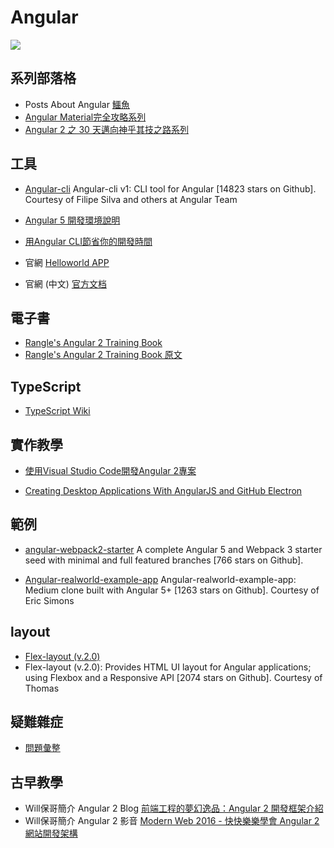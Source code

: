 Angular
===
![](https://camo.githubusercontent.com/4db7560202bd5a1f716427dd41ce81a98b3d2153/68747470733a2f2f7261776769742e636f6d2f6272696c6c6f75742f617765736f6d652d616e67756c61722d636f6d706f6e656e74732f6d61737465722f616e67756c61722d6c6f676f2e737667)

## 系列部落格
* Posts About Angular
[鱷魚](https://alligator.io/angular/) 
* [Angular Material完全攻略系列](https://ithelp.ithome.com.tw/users/20020617/ironman/1263)
* [Angular 2 之 30 天邁向神乎其技之路系列](https://ithelp.ithome.com.tw/users/20103745/ironman/1160)

## 工具
* [Angular-cli](https://github.com/angular/angular-cli?utm_source=mybridge&utm_medium=blog&utm_campaign=read_more)
Angular-cli v1: CLI tool for Angular [14823 stars on Github]. Courtesy of Filipe Silva and others at Angular Team
* [Angular 5 開發環境說明](https://gist.github.com/doggy8088/15e434b43992cf25a78700438743774a)

* [用Angular CLI節省你的開發時間](https://dotblogs.com.tw/wellwind/2016/09/30/angular2-angular-cli)

* 官網
[Helloworld APP](https://angular.io/guide/quickstart)
* 官網 (中文)
[官方文档](https://angular.cn/docs)

## 電子書
* [Rangle's Angular 2 Training Book](https://zhangchen915.gitbooks.io/angular2-training/)
* [Rangle's Angular 2 Training Book 原文](https://angular-2-training-book.rangle.io/handout/components/creating_components.html)

## TypeScript
* [TypeScript Wiki](https://hackmd.io/s/Bk_bwp6EG)

## 實作教學
* [使用Visual Studio Code開發Angular 2專案](https://www.ithome.com.tw/video/108442)

* [Creating Desktop Applications With AngularJS and GitHub Electron](https://scotch.io/tutorials/creating-desktop-applications-with-angularjs-and-github-electron)

## 範例
* [angular-webpack2-starter](https://github.com/qdouble/angular-webpack2-starter?utm_source=mybridge&utm_medium=blog&utm_campaign=read_more)
A complete Angular 5 and Webpack 3 starter seed with minimal and full featured branches [766 stars on Github].

* [Angular-realworld-example-app](https://github.com/gothinkster/angular-realworld-example-app?utm_source=mybridge&utm_medium=blog&utm_campaign=read_more)
Angular-realworld-example-app: Medium clone built with Angular 5+ [1263 stars on Github]. Courtesy of Eric Simons


## layout

* [Flex-layout (v.2.0)](https://github.com/angular/flex-layout?utm_source=mybridge&utm_medium=blog&utm_campaign=read_more)
* Flex-layout (v.2.0): Provides HTML UI layout for Angular applications; using Flexbox and a Responsive API [2074 stars on Github]. Courtesy of Thomas 

## 疑難雜症
* [問題彙整](https://hackmd.io/s/r1SqhB3Vz) 

## 古早教學
* Will保哥簡介 Angular 2 Blog
[前端工程的夢幻逸品：Angular 2 開發框架介紹](https://blog.miniasp.com/post/2016/07/26/Introduction-to-Angular-2.aspx)
* Will保哥簡介 Angular 2 影音 
[Modern Web 2016 - 快快樂樂學會 Angular 2 網站開發架構](https://www.ithome.com.tw/video/108442)
